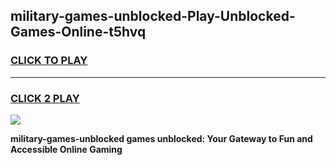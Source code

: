 
## military-games-unblocked-Play-Unblocked-Games-Online-t5hvq
<h3>
<a href="https://premium76.site?title=military-games-unblocked&ref=24A">CLICK TO PLAY</a></h3>
<hr>

<h3>
<a href="https://premium76.site?title=military-games-unblocked&ref=24A">CLICK 2 PLAY</a>
  
</h3>

<a href="https://premium76.site?title=military-games-unblocked&ref=24A"><img src="https://clearcache.store/games.png"></a>


**military-games-unblocked games unblocked: Your Gateway to Fun and Accessible Online Gaming**
